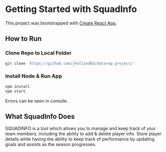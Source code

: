 # Getting Started with SquadInfo

This project was bootstrapped with [Create React App](https://github.com/facebook/create-react-app).

## How to Run

### Clone Repo to Local Folder 

```bash
git clone 'https://github.com/jholland93/datarep_project/'
```

### Install Node & Run App

```bash
npm install
npm start
```



Errors can be seen in console.

## What SquadInfo Does
SQUADINFO is a tool which allows you to manage and keep track of your team members, including the ability to add & delete player info. Store player details while having the ability to keep track of performance by updating goals and assists as the season progresses.

